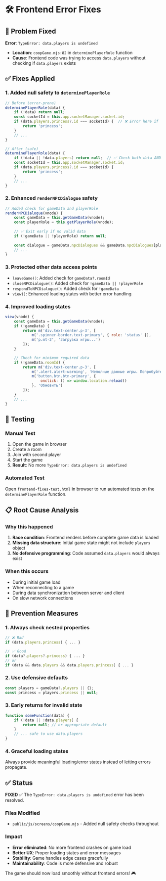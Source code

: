 # 🛠️ Frontend Error Fixes

## 🚨 Problem Fixed

**Error**: `TypeError: data.players is undefined`
- **Location**: `coopGame.mjs:82` in `determinePlayerRole` function
- **Cause**: Frontend code was trying to access `data.players` without checking if `data.players` exists

## ✅ Fixes Applied

### 1. **Added null safety to `determinePlayerRole`**
```javascript
// Before (error-prone)
determinePlayerRole(data) {
    if (!data) return null;
    const socketId = this.app.socketManager.socket.id;
    if (data.players.princess?.id === socketId) {  // ❌ Error here if data.players is undefined
        return 'princess';
    }
    // ...
}

// After (safe)
determinePlayerRole(data) {
    if (!data || !data.players) return null;  // ✅ Check both data AND data.players
    const socketId = this.app.socketManager.socket.id;
    if (data.players.princess?.id === socketId) {
        return 'princess';
    }
    // ...
}
```

### 2. **Enhanced `renderNPCDialogue` safety**
```javascript
// Added check for gameData and playerRole
renderNPCDialogue(vnode) {
    const gameData = this.getGameData(vnode);
    const playerRole = this.getPlayerRole(vnode);
    
    // ✅ Exit early if no valid data
    if (!gameData || !playerRole) return null;
    
    const dialogue = gameData.npcDialogues && gameData.npcDialogues[playerRole];
    // ...
}
```

### 3. **Protected other data access points**
- `leaveGame()`: Added check for `gameData?.roomId`
- `closeNPCDialogue()`: Added check for `!gameData || !playerRole`
- `respondToNPCDialogue()`: Added check for `!gameData`
- `view()`: Enhanced loading states with better error handling

### 4. **Improved loading states**
```javascript
view(vnode) {
    const gameData = this.getGameData(vnode);
    if (!gameData) {
        return m('div.text-center.p-3', [
            m('.spinner-border.text-primary', { role: 'status' }),
            m('p.mt-2', 'Загрузка игры...')
        ]);
    }

    // Check for minimum required data
    if (!gameData.roomId) {
        return m('div.text-center.p-3', [
            m('.alert.alert-warning', 'Неполные данные игры. Попробуйте обновить страницу.'),
            m('button.btn.btn-primary', {
                onclick: () => window.location.reload()
            }, 'Обновить')
        ]);
    }
    // ...
}
```

## 🧪 Testing

### Manual Test
1. Open the game in browser
2. Create a room
3. Join with second player
4. Start the game
5. **Result**: No more `TypeError: data.players is undefined`

### Automated Test
Open `frontend-fixes-test.html` in browser to run automated tests on the `determinePlayerRole` function.

## 📋 Root Cause Analysis

### Why this happened
1. **Race condition**: Frontend renders before complete game data is loaded
2. **Missing data structure**: Initial game state might not include `players` object
3. **No defensive programming**: Code assumed `data.players` would always exist

### When this occurs
- During initial game load
- When reconnecting to a game
- During data synchronization between server and client
- On slow network connections

## 🔧 Prevention Measures

### 1. **Always check nested properties**
```javascript
// ❌ Bad
if (data.players.princess) { ... }

// ✅ Good  
if (data?.players?.princess) { ... }
// or
if (data && data.players && data.players.princess) { ... }
```

### 2. **Use defensive defaults**
```javascript
const players = gameData?.players || {};
const princess = players.princess || null;
```

### 3. **Early returns for invalid state**
```javascript
function someFunction(data) {
    if (!data || !data.players) {
        return null; // or appropriate default
    }
    // ... safe to use data.players
}
```

### 4. **Graceful loading states**
Always provide meaningful loading/error states instead of letting errors propagate.

## ✅ Status

**FIXED** ✅ The `TypeError: data.players is undefined` error has been resolved.

### Files Modified
- `public/js/screens/coopGame.mjs` - Added null safety checks throughout

### Impact
- **Error eliminated**: No more frontend crashes on game load
- **Better UX**: Proper loading states and error messages
- **Stability**: Game handles edge cases gracefully
- **Maintainability**: Code is more defensive and robust

The game should now load smoothly without frontend errors! 🎮